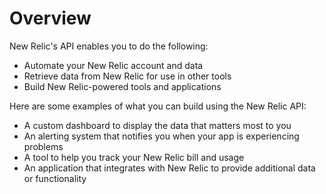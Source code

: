 # Overview

New Relic's API enables you to do the following:

- Automate your New Relic account and data
- Retrieve data from New Relic for use in other tools
- Build New Relic-powered tools and applications

Here are some examples of what you can build using the New Relic API:

- A custom dashboard to display the data that matters most to you
- An alerting system that notifies you when your app is experiencing problems
- A tool to help you track your New Relic bill and usage
- An application that integrates with New Relic to provide additional data or
  functionality
